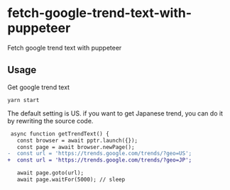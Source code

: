 # fetch-google-trend-text-with-puppeteer
Fetch google trend text with puppeteer



## Usage

Get google trend text

```
yarn start
```



The default setting is US.
if you want to get Japanese trend, you can do it by rewriting the source code.

```diff
 async function getTrendText() {
   const browser = await pptr.launch({});
   const page = await browser.newPage();
-  const url = 'https://trends.google.com/trends/?geo=US';
+  const url = 'https://trends.google.com/trends/?geo=JP';

   await page.goto(url);
   await page.waitFor(5000); // sleep
```

